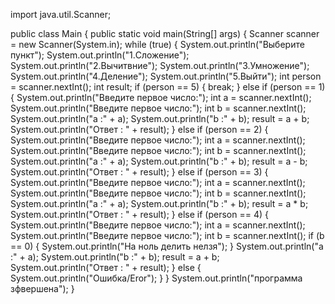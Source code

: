 import java.util.Scanner;

public class Main {
    public static void main(String[] args) {
        Scanner scanner = new Scanner(System.in);
        while (true) {
            System.out.println("Выберите пункт");
            System.out.println("1.Сложение");
            System.out.println("2.Вычитвние");
            System.out.println("3.Умножение");
            System.out.println("4.Деление");
            System.out.println("5.Выйти");
            int person = scanner.nextInt();
            int result;
            if (person == 5) {
                break;
            } else if (person == 1) {
                System.out.println("Введите первое число:");
                int a = scanner.nextInt();
                System.out.println("Введите первое число:");
                int b = scanner.nextInt();
                System.out.println("a :" + a);
                System.out.println("b :" + b);
                result = a + b;
                System.out.println("Ответ : " + result);
            } else if (person == 2) {
                System.out.println("Введите первое число:");
                int a = scanner.nextInt();
                System.out.println("Введите первое число:");
                int b = scanner.nextInt();
                System.out.println("a :" + a);
                System.out.println("b :" + b);
                result = a - b;
                System.out.println("Ответ : " + result);
            } else if (person == 3) {
                System.out.println("Введите первое число:");
                int a = scanner.nextInt();
                System.out.println("Введите первое число:");
                int b = scanner.nextInt();
                System.out.println("a :" + a);
                System.out.println("b :" + b);
                result = a * b;
                System.out.println("Ответ : " + result);
            } else if (person == 4) {
                System.out.println("Введите первое число:");
                int a = scanner.nextInt();
                System.out.println("Введите первое число:");
                int b = scanner.nextInt();
                if (b == 0) {
                    System.out.println("На ноль делить нелзя");
                }
                System.out.println("a :" + a);
                System.out.println("b :" + b);
                result = a + b;
                System.out.println("Ответ : " + result);
            } else {
                System.out.println("Ошибка/Eror");
            }
        }
        System.out.println("программа зфвершена");
    }
